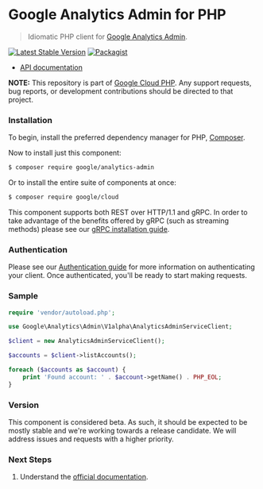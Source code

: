 # Google Analytics Admin for PHP

> Idiomatic PHP client for [Google Analytics Admin](https://developers.google.com/analytics/).

[![Latest Stable Version](https://poser.pugx.org/google/analytics-admin/v/stable)](https://packagist.org/packages/google/analytics-admin) [![Packagist](https://img.shields.io/packagist/dm/google/analytics-admin.svg)](https://packagist.org/packages/google/analytics-admin)

* [API documentation](https://cloud.google.com/php/docs/reference/analytics-admin/latest)

**NOTE:** This repository is part of [Google Cloud PHP](https://github.com/googleapis/google-cloud-php). Any
support requests, bug reports, or development contributions should be directed to
that project.

### Installation

To begin, install the preferred dependency manager for PHP, [Composer](https://getcomposer.org/).

Now to install just this component:

```sh
$ composer require google/analytics-admin
```

Or to install the entire suite of components at once:

```sh
$ composer require google/cloud
```

This component supports both REST over HTTP/1.1 and gRPC. In order to take advantage of the benefits offered by gRPC (such as streaming methods)
please see our [gRPC installation guide](https://cloud.google.com/php/grpc).

### Authentication

Please see our [Authentication guide](https://github.com/googleapis/google-cloud-php/blob/main/AUTHENTICATION.md) for more information
on authenticating your client. Once authenticated, you'll be ready to start making requests.

### Sample

```php
require 'vendor/autoload.php';

use Google\Analytics\Admin\V1alpha\AnalyticsAdminServiceClient;

$client = new AnalyticsAdminServiceClient();

$accounts = $client->listAccounts();

foreach ($accounts as $account) {
    print 'Found account: ' . $account->getName() . PHP_EOL;
}
```

### Version

This component is considered beta. As such, it should be expected to be mostly
stable and we're working towards a release candidate. We will address issues
and requests with a higher priority.

### Next Steps

1. Understand the [official documentation](https://developers.google.com/analytics/).
